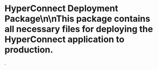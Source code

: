 # HyperConnect Deployment Package\n\nThis package contains all necessary files for deploying the HyperConnect application to production.
.
